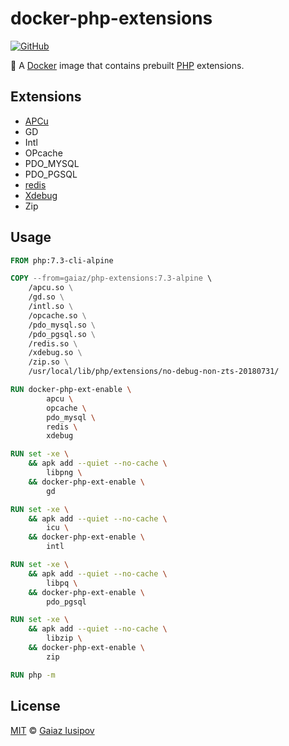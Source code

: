 # docker-php-extensions

[![GitHub](https://img.shields.io/github/license/gaiaz-iusipov/docker-php-extensions.svg)](https://github.com/gaiaz-iusipov/docker-php-extensions#license)

:whale: A [Docker](https://www.docker.com/) image that contains prebuilt [PHP](https://hub.docker.com/_/php/) extensions.

## Extensions

- [APCu](https://pecl.php.net/package/APCu)
- GD
- Intl
- OPcache
- PDO_MYSQL
- PDO_PGSQL
- [redis](https://pecl.php.net/package/redis)
- [Xdebug](https://xdebug.org/)
- Zip

## Usage

```Dockerfile
FROM php:7.3-cli-alpine

COPY --from=gaiaz/php-extensions:7.3-alpine \
    /apcu.so \
    /gd.so \
    /intl.so \
    /opcache.so \
    /pdo_mysql.so \
    /pdo_pgsql.so \
    /redis.so \
    /xdebug.so \
    /zip.so \
    /usr/local/lib/php/extensions/no-debug-non-zts-20180731/

RUN docker-php-ext-enable \
        apcu \
        opcache \
        pdo_mysql \
        redis \
        xdebug

RUN set -xe \
    && apk add --quiet --no-cache \
        libpng \
    && docker-php-ext-enable \
        gd

RUN set -xe \
    && apk add --quiet --no-cache \
        icu \
    && docker-php-ext-enable \
        intl

RUN set -xe \
    && apk add --quiet --no-cache \
        libpq \
    && docker-php-ext-enable \
        pdo_pgsql

RUN set -xe \
    && apk add --quiet --no-cache \
        libzip \
    && docker-php-ext-enable \
        zip

RUN php -m
```

## License

[MIT](http://opensource.org/licenses/MIT) © [Gaiaz Iusipov](https://github.com/gaiaz-iusipov)
